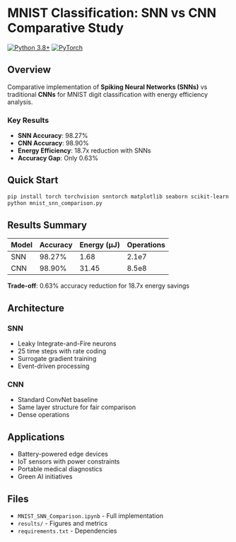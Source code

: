 
# MNIST Classification: SNN vs CNN Comparative Study

[![Python 3.8+](https://img.shields.io/badge/python-3.8+-blue.svg)](https://www.python.org/downloads/)
[![PyTorch](https://img.shields.io/badge/PyTorch-2.0+-ee4c2c.svg)](https://pytorch.org/)

## Overview

Comparative implementation of **Spiking Neural Networks (SNNs)** vs traditional **CNNs** for MNIST digit classification with energy efficiency analysis.

### Key Results
- **SNN Accuracy**: 98.27%
- **CNN Accuracy**: 98.90%  
- **Energy Efficiency**: 18.7x reduction with SNNs
- **Accuracy Gap**: Only 0.63%

## Quick Start
```bash
pip install torch torchvision snntorch matplotlib seaborn scikit-learn
python mnist_snn_comparison.py
```

## Results Summary

| Model | Accuracy | Energy (µJ) | Operations |
|-------|----------|-------------|------------|
| SNN   | 98.27%   | 1.68        | 2.1e7      |
| CNN   | 98.90%   | 31.45       | 8.5e8      |

**Trade-off**: 0.63% accuracy reduction for 18.7x energy savings

## Architecture

### SNN
- Leaky Integrate-and-Fire neurons
- 25 time steps with rate coding
- Surrogate gradient training
- Event-driven processing

### CNN  
- Standard ConvNet baseline
- Same layer structure for fair comparison
- Dense operations

## Applications
- Battery-powered edge devices
- IoT sensors with power constraints
- Portable medical diagnostics
- Green AI initiatives

## Files
- `MNIST_SNN_Comparison.ipynb` - Full implementation
- `results/` - Figures and metrics
- `requirements.txt` - Dependencies



